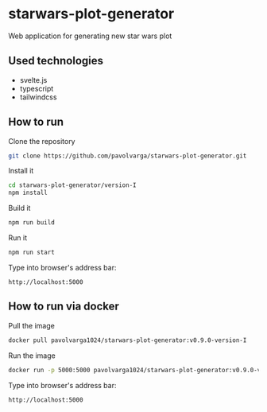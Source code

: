 # starwars-plot-generator
Web application for generating new star wars plot

## Used technologies
  * svelte.js
  * typescript
  * tailwindcss

## How to run
Clone the repository
```sh
git clone https://github.com/pavolvarga/starwars-plot-generator.git
```
Install it
```sh
cd starwars-plot-generator/version-I
npm install
```
Build it
```sh
npm run build
```
Run it
```sh
npm run start
```
Type into browser's address bar:
```
http://localhost:5000
```

## How to run via docker
Pull the image
```sh
docker pull pavolvarga1024/starwars-plot-generator:v0.9.0-version-I
```

Run the image
```sh
docker run -p 5000:5000 pavolvarga1024/starwars-plot-generator:v0.9.0-version-I
```

Type into browser's address bar:
```
http://localhost:5000
```
